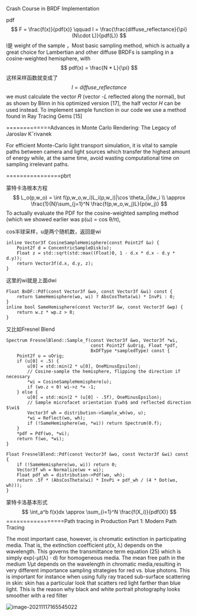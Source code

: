 Crash Course in BRDF Implementation  

pdf
$$
F = \frac{f(x)}{pdf(x)} \qquad I = \frac{\frac{diffuse_reflectance}{\pi}(N\cdot L)}{pdf(L)}
$$
I是 weight of the sample  ，Most basic sampling method, which is actually a great choice for Lambertian and other diffuse BRDFs is sampling in a cosine-weighted hemisphere, with   
$$
pdf(x) = \frac{N * L}{\pi}
$$
这样采样函数就变成了
$$
I = diffuse\_reflectance
$$
we must calculate the vector 𝑅 (vector -𝐿 reflected along the normal), but as shown by Blinn
in his optimized version [17], the half vector 𝐻 can be used instead. To implement sample function in our code we use a method found in Ray Tracing Gems [15]  

=============Advances in Monte Carlo Rendering: The Legacy of Jaroslav Kˇrivanek  

For efficient Monte-Carlo light transport simulation, it is vital to sample paths between camera and light sources which transfer the highest amount of energy while, at the same time, avoid wasting computational time on sampling irrelevant paths.   

================pbrt

蒙特卡洛根本方程
$$
L_o(p,w_o) = \int f(p,w_o,w_i)L_i(p,w_i)|\cos \theta_i|dw_i \\
\approx \frac{1}{N}\sum_{j=1}^N \frac{f(p,w_o,w_j)L}{p(w_j)}
$$
To actually evaluate the PDF for the cosine-weighted sampling method (which we
showed earlier was p(ω) = cos θ/π),   

cos半球采样，u是两个随机数，返回是wi

```
inline Vector3f CosineSampleHemisphere(const Point2f &u) {
    Point2f d = ConcentricSampleDisk(u);
    Float z = std::sqrt(std::max((Float)0, 1 - d.x * d.x - d.y * d.y));
    return Vector3f(d.x, d.y, z);
}
```

这里的wi就是上面dwi

```
Float BxDF::Pdf(const Vector3f &wo, const Vector3f &wi) const {
    return SameHemisphere(wo, wi) ? AbsCosTheta(wi) * InvPi : 0;
}
inline bool SameHemisphere(const Vector3f &w, const Vector3f &wp) {
    return w.z * wp.z > 0;
}
```

又比如Fresnel Blend

```
Spectrum FresnelBlend::Sample_f(const Vector3f &wo, Vector3f *wi,
                                const Point2f &uOrig, Float *pdf,
                                BxDFType *sampledType) const {
    Point2f u = uOrig;
    if (u[0] < .5) {
        u[0] = std::min(2 * u[0], OneMinusEpsilon);
        // Cosine-sample the hemisphere, flipping the direction if necessary
        *wi = CosineSampleHemisphere(u);
        if (wo.z < 0) wi->z *= -1;
    } else {
        u[0] = std::min(2 * (u[0] - .5f), OneMinusEpsilon);
        // Sample microfacet orientation $\wh$ and reflected direction $\wi$
        Vector3f wh = distribution->Sample_wh(wo, u);
        *wi = Reflect(wo, wh);
        if (!SameHemisphere(wo, *wi)) return Spectrum(0.f);
    }
    *pdf = Pdf(wo, *wi);
    return f(wo, *wi);
}

Float FresnelBlend::Pdf(const Vector3f &wo, const Vector3f &wi) const {
    if (!SameHemisphere(wo, wi)) return 0;
    Vector3f wh = Normalize(wo + wi);
    Float pdf_wh = distribution->Pdf(wo, wh);
    return .5f * (AbsCosTheta(wi) * InvPi + pdf_wh / (4 * Dot(wo, wh)));
}
```

蒙特卡洛基本形式
$$
\int_a^b f(x)dx \approx \sum_{i=1}^N \frac{f(X_i)}{pdf(X)}
$$
=================Path tracing in Production
Part 1: Modern Path Tracing  

The most important case, however, is chromatic extinction in participating media. That is, the extinction coefficient μt(x, λ) depends on the wavelength. This governs the transmittance term equation (25) which is simply
exp(-μt(λ) ⋅ d) for homogeneous media. The mean free path in the medium 1/μt depends on the wavelength in
chromatic media,resulting in very different importance sampling strategies for red vs. blue photons.
This is important for instance when using fully ray traced sub-surface scattering in skin: skin has a particular
look that scatters red light farther than blue light. This is the reason why black and white portrait photography
looks smoother with a red filter  

![image-20211117165545022](E:\mycode\collection\定理\光照\image-20211117165545022.png)
